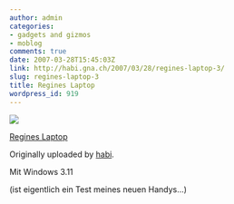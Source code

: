 ```yaml
---
author: admin
categories:
- gadgets and gizmos
- moblog
comments: true
date: 2007-03-28T15:45:03Z
link: http://habi.gna.ch/2007/03/28/regines-laptop-3/
slug: regines-laptop-3
title: Regines Laptop
wordpress_id: 919
---
```


[![](http://farm1.static.flickr.com/167/437648376_313bc5096d_m.jpg)](http://www.flickr.com/photos/habi/437648376/)
   

 
  [Regines Laptop](http://www.flickr.com/photos/habi/437648376/)
    

  Originally uploaded by [habi](http://www.flickr.com/people/habi/).
 



Mit Windows 3.11  

  

(ist eigentlich ein Test meines neuen Handys...)
  

